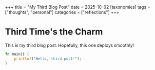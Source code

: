 +++
title = "My Third Blog Post"
date = 2025-10-02
[taxonomies]
tags = ["thoughts", "personal"]
categories = ["reflections"]
+++
# Third Time's the Charm
This is my third blog post. Hopefully, this one deploys smoothly!

```rust
fn main() {
    println!("Hello, third post!");
}
```